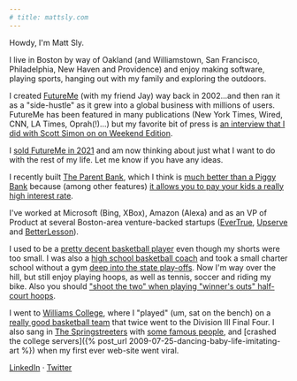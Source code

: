 ```yaml
---
# title: mattsly.com
---
```


Howdy, I'm Matt Sly. 

I live in Boston by way of Oakland (and Williamstown, San Francisco, Philadelphia, New Haven and Providence) and enjoy making software, playing sports, hanging out with my family and exploring the outdoors.

I created [FutureMe](https://www.futureme.org) (with my friend Jay) way back in 2002...and then ran it as a "side-hustle" as it grew into a global business with millions of users. FutureMe has been featured in many publications (New York Times, Wired, CNN, LA Times, Oprah(!)...) but my favorite bit of press is [an interview that I did with Scott Simon on on Weekend Edition](https://www.npr.org/templates/story/story.php?storyId=9261640). 

I [sold FutureMe in 2021](https://bootstrappers.com/how-a-letter-to-the-future-turned-into-a-life-changing-acquisition/) and am now thinking about just what I want to do with the rest of my life. Let me know if you have any ideas.

I recently built [The Parent Bank](https://www.theparentbank), which I think is [much better than a Piggy Bank](https://www.theparentbank.com/blog/posts/five-problems-with-a-piggy-bank) because (among other features) [it allows you to pay your kids a really high interest rate](https://www.theparentbank.com/blog/posts/you-should-pay-your-kids-a-really-high-interest-rate-on-their-savings-here-s-why-and-how).

I've worked at Microsoft (Bing, XBox), Amazon (Alexa) and as an VP of Product at several Boston-area venture-backed startups ([EverTrue](https://www.evertrue.com/), [Upserve](https://www.lightspeedhq.com/upserve/) and [BetterLesson](https://betterlesson.com/)).

<!-- I'm a [testicular cancer surivor](/2023/02/01/the-war-with-my-body.html) -->

<!-- https://web.archive.org/web/20050211235515/http://www.mattsly.com/portfolio/ -->

I used to be a [pretty decent basketball player](https://photos.app.goo.gl/4noKg75z7k4vXJag8) even though my shorts were too small. I was also a [high school basketball coach](https://photos.app.goo.gl/PPsTF9LEoRRYw2TK8) and took a small charter school without a gym [deep into the state play-offs](https://www.sfgate.com/preps/article/Gateway-beats-long-odds-to-reach-NorCal-playoffs-2812135.php). Now I'm way over the hill, but still enjoy playing hoops, as well as tennis, soccer and riding my bike. Also you should ["shoot the two" when playing "winner's outs" half-court hoops](https://medium.com/@mattsly/shoot-the-two-ed4aaa553294).

I went to [Williams College](https://www.williams.edu/), where I "played" (um, sat on the bench) on a [really good basketball team](https://www.youtube.com/watch?v=2dAKpFzVJqs&ab_channel=WilliamsEphsSports) that twice went to the Division III Final Four. I also sang in [The Springstreeters](https://linktr.ee/springstreeters?fbclid=IwAR1ixdaJL-L5-wn0y2HQ8KVnlCNzN5RnJuStgQPA7sYYdZIlIhyYceb5rkc) with [some famous people](https://www.williams.edu/feature-stories/leehom-wang-98-wows-williams/), and [crashed the college servers]({% post_url 2009-07-25-dancing-baby-life-imitating-art %}) when my first ever web-site went viral.

[LinkedIn](https://www.linkedin.com/in/mattsly/) &middot; [Twitter](https://twitter.com/mattsly) 


